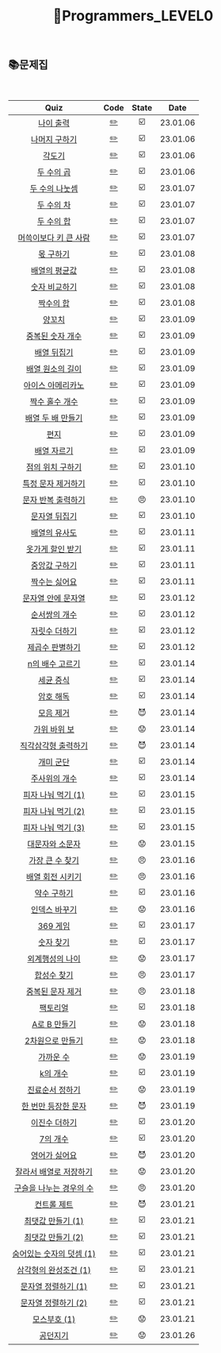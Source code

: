 <div align="center">
  <br />
  <h1> 👶Programmers_LEVEL0 </h1>
  <br />
</div>

## 📚문제집

<br />

|                                             Quiz                                             |            Code             | State |   Date   |
| :------------------------------------------------------------------------------------------: | :-------------------------: | :---: | :------: |
|        [나이 출력](https://school.programmers.co.kr/learn/courses/30/lessons/120820)         |     [✏️](./나이출력.js)     |  ☑️   | 23.01.06 |
|      [나머지 구하기](https://school.programmers.co.kr/learn/courses/30/lessons/120810)       |   [✏️](./나머지구하기.js)   |  ☑️   | 23.01.06 |
|          [각도기](https://school.programmers.co.kr/learn/courses/30/lessons/120829)          |      [✏️](./각도기.js)      |  ☑️   | 23.01.06 |
|        [두 수의 곱](https://school.programmers.co.kr/learn/courses/30/lessons/120804)        |     [✏️](./두수의곱.js)     |  ☑️   | 23.01.06 |
|      [두 수의 나눗셈](https://school.programmers.co.kr/learn/courses/30/lessons/120806)      |   [✏️](./두수의나눗셈.js)   |  ☑️   | 23.01.07 |
|        [두 수의 차](https://school.programmers.co.kr/learn/courses/30/lessons/120803)        |     [✏️](./두수의차.js)     |  ☑️   | 23.01.07 |
|        [두 수의 합](https://school.programmers.co.kr/learn/courses/30/lessons/120802)        |     [✏️](./두수의합.js)     |  ☑️   | 23.01.07 |
|  [머쓱이보다 키 큰 사람](https://school.programmers.co.kr/learn/courses/30/lessons/120585)   |  [✏️](./머쓱이보다키큰.js)  |  ☑️   | 23.01.07 |
|        [몫 구하기](https://school.programmers.co.kr/learn/courses/30/lessons/120805)         |     [✏️](./몫구하기.js)     |  ☑️   | 23.01.08 |
|      [배열의 평균값](https://school.programmers.co.kr/learn/courses/30/lessons/120817)       |   [✏️](./배열의평균값.js)   |  ☑️   | 23.01.08 |
|      [숫자 비교하기](https://school.programmers.co.kr/learn/courses/30/lessons/120807)       |   [✏️](./숫자비교하기.js)   |  ☑️   | 23.01.08 |
|        [짝수의 합](https://school.programmers.co.kr/learn/courses/30/lessons/120831)         |     [✏️](./짝수의합.js)     |  ☑️   | 23.01.08 |
|          [양꼬치](https://school.programmers.co.kr/learn/courses/30/lessons/120830)          |      [✏️](./양꼬치.js)      |  ☑️   | 23.01.09 |
|     [중복된 숫자 개수](https://school.programmers.co.kr/learn/courses/30/lessons/120583)     |    [✏️](./중복된숫자.js)    |  ☑️   | 23.01.09 |
|       [배열 뒤집기](https://school.programmers.co.kr/learn/courses/30/lessons/120821)        |    [✏️](./배열뒤집기.js)    |  ☑️   | 23.01.09 |
|     [배열 원소의 길이](https://school.programmers.co.kr/learn/courses/30/lessons/120854)     |  [✏️](./배열원소의길이.js)  |  ☑️   | 23.01.09 |
|    [아이스 아메리카노](https://school.programmers.co.kr/learn/courses/30/lessons/120819)     |    [✏️](./아메리카노.js)    |  ☑️   | 23.01.09 |
|      [짝수 홀수 개수](https://school.programmers.co.kr/learn/courses/30/lessons/120824)      |     [✏️](./짝수홀수.js)     |  ☑️   | 23.01.09 |
|    [배열 두 배 만들기](https://school.programmers.co.kr/learn/courses/30/lessons/120809)     |     [✏️](./배열두배.js)     |  ☑️   | 23.01.09 |
|           [편지](https://school.programmers.co.kr/learn/courses/30/lessons/120898)           |       [✏️](./편지.js)       |  ☑️   | 23.01.09 |
|       [배열 자르기](https://school.programmers.co.kr/learn/courses/30/lessons/120833)        |    [✏️](./배열자르기.js)    |  ☑️   | 23.01.09 |
|    [점의 위치 구하기 ](https://school.programmers.co.kr/learn/courses/30/lessons/120841)     |   [✏️](./점위치구하기.js)   |  ☑️   | 23.01.10 |
|    [특정 문자 제거하기](https://school.programmers.co.kr/learn/courses/30/lessons/120826)    |   [✏️](./특정문자제거.js)   |  ☑️   | 23.01.10 |
|    [문자 반복 출력하기](https://school.programmers.co.kr/learn/courses/30/lessons/120825)    |   [✏️](./문자반복출력.js)   |  😠   | 23.01.10 |
|      [문자열 뒤집기](https://school.programmers.co.kr/learn/courses/30/lessons/120822)       |   [✏️](./문자열뒤집기.js)   |  ☑️   | 23.01.10 |
|      [배열의 유사도](https://school.programmers.co.kr/learn/courses/30/lessons/120903)       |   [✏️](./배열의유사도.js)   |  ☑️   | 23.01.11 |
|     [옷가게 할인 받기](https://school.programmers.co.kr/learn/courses/30/lessons/120818)     |    [✏️](./옷가게할인.js)    |  ☑️   | 23.01.11 |
|      [중앙값 구하기](https://school.programmers.co.kr/learn/courses/30/lessons/120811)       |   [✏️](./중앙값구하기.js)   |  ☑️   | 23.01.11 |
|      [짝수는 싫어요](https://school.programmers.co.kr/learn/courses/30/lessons/120813)       |   [✏️](./짝수는싫어요.js)   |  ☑️   | 23.01.11 |
|    [문자열 안에 문자열](https://school.programmers.co.kr/learn/courses/30/lessons/120908)    |  [✏️](./문자열안에문자.js)  |  ☑️   | 23.01.12 |
|      [순서쌍의 개수](https://school.programmers.co.kr/learn/courses/30/lessons/120836)       |    [✏️](./순서쌍개수.js)    |  ☑️   | 23.01.12 |
|      [자릿수 더하기](https://school.programmers.co.kr/learn/courses/30/lessons/120906)       |   [✏️](./자릿수더하기.js)   |  ☑️   | 23.01.12 |
|     [제곱수 판별하기](https://school.programmers.co.kr/learn/courses/30/lessons/120909)      |    [✏️](./제곱수판별.js)    |  ☑️   | 23.01.12 |
|     [n의 배수 고르기](https://school.programmers.co.kr/learn/courses/30/lessons/120905)      |  [✏️](./n의배수고르기.js)   |  ☑️   | 23.01.14 |
|        [세균 증식](https://school.programmers.co.kr/learn/courses/30/lessons/120910)         |     [✏️](./세균증식.js)     |  ☑️   | 23.01.14 |
|        [암호 해독](https://school.programmers.co.kr/learn/courses/30/lessons/120892)         |     [✏️](./암호해독.js)     |  ☑️   | 23.01.14 |
|        [모음 제거](https://school.programmers.co.kr/learn/courses/30/lessons/120849)         |     [✏️](./모음제거.js)     |  😈   | 23.01.14 |
|       [가위 바위 보](https://school.programmers.co.kr/learn/courses/30/lessons/120839)       |    [✏️](./가위바위보.js)    |  😟   | 23.01.14 |
|   [직각삼각형 출력하기](https://school.programmers.co.kr/learn/courses/30/lessons/120823)    |    [✏️](./직각삼각형.js)    |  😈   | 23.01.14 |
|        [개미 군단](https://school.programmers.co.kr/learn/courses/30/lessons/120837)         |     [✏️](./개미군단.js)     |  ☑️   | 23.01.14 |
|      [주사위의 개수](https://school.programmers.co.kr/learn/courses/30/lessons/120845)       |    [✏️](./주사위개수.js)    |  ☑️   | 23.01.14 |
|    [피자 나눠 먹기 (1)](https://school.programmers.co.kr/learn/courses/30/lessons/120814)    |  [✏️](./피자나눠먹기1.js)   |  ☑️   | 23.01.15 |
|    [피자 나눠 먹기 (2)](https://school.programmers.co.kr/learn/courses/30/lessons/120815)    |  [✏️](./피자나눠먹기2.js)   |  ☑️   | 23.01.15 |
|    [피자 나눠 먹기 (3)](https://school.programmers.co.kr/learn/courses/30/lessons/120816)    |  [✏️](./피자나눠먹기3.js)   |  ☑️   | 23.01.15 |
|     [대문자와 소문자](https://school.programmers.co.kr/learn/courses/30/lessons/120893)      |  [✏️](./대문자와소문자.js)  |  😟   | 23.01.15 |
|     [가장 큰 수 찾기](https://school.programmers.co.kr/learn/courses/30/lessons/120899)      |   [✏️](./가장큰수찾기.js)   |  😠   | 23.01.16 |
|     [배열 회전 시키기](https://school.programmers.co.kr/learn/courses/30/lessons/120844)     |  [✏️](./배열회전시키기.js)  |  😠   | 23.01.16 |
|       [약수 구하기](https://school.programmers.co.kr/learn/courses/30/lessons/120897)        |    [✏️](./약수구하기.js)    |  ☑️   | 23.01.16 |
|      [인덱스 바꾸기](https://school.programmers.co.kr/learn/courses/30/lessons/120895)       |   [✏️](./인덱스바꾸기.js)   |  😟   | 23.01.16 |
|         [369 게임](https://school.programmers.co.kr/learn/courses/30/lessons/120891)         |     [✏️](./369게임.js)      |  ☑️   | 23.01.17 |
|        [숫자 찾기](https://school.programmers.co.kr/learn/courses/30/lessons/120904)         |     [✏️](./숫자찾기.js)     |  ☑️   | 23.01.17 |
|     [외계행성의 나이](https://school.programmers.co.kr/learn/courses/30/lessons/120834)      |  [✏️](./외계행성의나이.js)  |  😟   | 23.01.17 |
|       [합성수 찾기](https://school.programmers.co.kr/learn/courses/30/lessons/120846)        |    [✏️](./합성수찾기.js)    |  😠   | 23.01.17 |
|     [중복된 문자 제거](https://school.programmers.co.kr/learn/courses/30/lessons/120888)     |  [✏️](./중복된문자제거.js)  |  😠   | 23.01.18 |
|         [팩토리얼](https://school.programmers.co.kr/learn/courses/30/lessons/120848)         |     [✏️](./팩토리얼.js)     |  ☑️   | 23.01.18 |
|       [A로 B 만들기](https://school.programmers.co.kr/learn/courses/30/lessons/120886)       |     [✏️](./팩토리얼.js)     |  😟   | 23.01.18 |
|     [2차원으로 만들기](https://school.programmers.co.kr/learn/courses/30/lessons/120842)     |   [✏️](./2차원만들기.js)    |  😟   | 23.01.18 |
|        [가까운 수](https://school.programmers.co.kr/learn/courses/30/lessons/120890)         |     [✏️](./가까운수.js)     |  😟   | 23.01.19 |
|         [k의 개수](https://school.programmers.co.kr/learn/courses/30/lessons/120887)         |     [✏️](./k의개수.js)      |  ☑️   | 23.01.19 |
|     [진료순서 정하기](https://school.programmers.co.kr/learn/courses/30/lessons/120835)      |  [✏️](./진료순서정하기.js)  |  😟   | 23.01.19 |
|   [한 번만 등장한 문자](https://school.programmers.co.kr/learn/courses/30/lessons/120896)    |    [✏️](./한번만등장.js)    |  😈   | 23.01.19 |
|      [이진수 더하기](https://school.programmers.co.kr/learn/courses/30/lessons/120885)       |   [✏️](./이진수더하기.js)   |  ☑️   | 23.01.20 |
|         [7의 개수](https://school.programmers.co.kr/learn/courses/30/lessons/120912)         |     [✏️](./7의개수.js)      |  ☑️   | 23.01.20 |
|      [영어가 싫어요](https://school.programmers.co.kr/learn/courses/30/lessons/120894)       |   [✏️](./영어가싫어요.js)   |  😈   | 23.01.20 |
|  [잘라서 배열로 저장하기](https://school.programmers.co.kr/learn/courses/30/lessons/120913)  |    [✏️](./잘라서배열.js)    |  😟   | 23.01.20 |
| [구슬을 나누는 경우의 수](https://school.programmers.co.kr/learn/courses/30/lessons/120840)  |       [✏️](./구슬.js)       |  😠   | 23.01.20 |
|       [컨트롤 제트](https://school.programmers.co.kr/learn/courses/30/lessons/120853)        |     [✏️](./컨트롤z.js)      |  😈   | 23.01.21 |
|    [최댓값 만들기 (1)](https://school.programmers.co.kr/learn/courses/30/lessons/120847)     |   [✏️](./최댓값만들기.js)   |  ☑️   | 23.01.21 |
|    [최댓값 만들기 (2)](https://school.programmers.co.kr/learn/courses/30/lessons/120862)     |  [✏️](./최댓값만들기2.js)   |  ☑️   | 23.01.21 |
| [숨어있는 숫자의 덧셈 (1)](https://school.programmers.co.kr/learn/courses/30/lessons/120851) | [✏️](./숨어있는숫자덧셈.js) |  ☑️   | 23.01.21 |
|  [삼각형의 완성조건 (1)](https://school.programmers.co.kr/learn/courses/30/lessons/120889)   | [✏️](./삼각형완성조건1.js)  |  ☑️   | 23.01.21 |
|   [문자열 정렬하기 (1)](https://school.programmers.co.kr/learn/courses/30/lessons/120850)    | [✏️](./문자열정렬하기1.js)  |  ☑️   | 23.01.21 |
|   [문자열 정렬하기 (2)](https://school.programmers.co.kr/learn/courses/30/lessons/120911)    | [✏️](./문자열정렬하기2.js)  |  ☑️   | 23.01.21 |
|       [모스부호 (1)](https://school.programmers.co.kr/learn/courses/30/lessons/120838)       |    [✏️](./모스부호1.js)     |  😟   | 23.01.21 |
|         [공던지기](https://school.programmers.co.kr/learn/courses/30/lessons/120843)         |     [✏️](./공던지기.js)     |  😟   | 23.01.26 |
